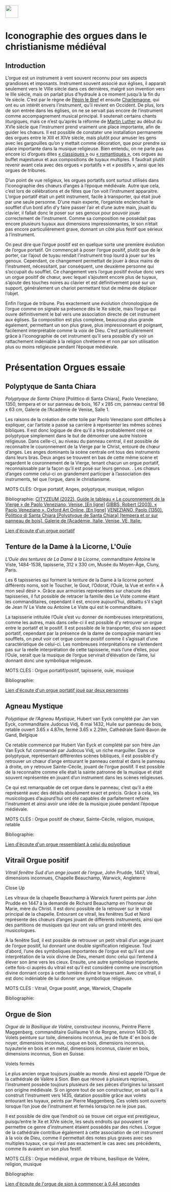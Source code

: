 <a href="https://juncture-digital.org"><img src="https://raw.githubusercontent.com/digitalArtHistory/recits-numeriques/main/images/btn_juncture.svg" style="height:40px"></a>

<param ve-config 
       title="depart" 
       banner="/images/ViennaDioscoridesFolio483vBirds.jpg" 
       layout="vertical">

# Iconographie des orgues dans le christianisme médiéval

## Introduction
L’orgue est un instrument à vent souvent reconnu pour ses aspects grandioses et imposants. Instrument souvent associé aux églises, il apparait seulement vers le VIIIe siècle dans ces dernières, malgré son invention vers le IIIe siècle, mais on parlait plus d’hydraule à ce moment jusqu’à la fin du Ve siècle. C’est par le règne de [Pépin le Bref](http://www.universalis-edu.com/encyclopedie/pepin-le-bref/) et ensuite [Charlemagne](http://www.universalis-edu.com/encyclopedie/charlemagne/), qui ont eu un intérêt envers l’instrument, qu’il revient en Occident. De plus, lors de son entrée dans les églises, on ne se servait pas encore de l’instrument comme accompagnement musical principal. Il soutenait certains chants liturgiques, mais ce n’est qu’après la réforme de [Martin Luther](http://www.universalis-edu.com/encyclopedie/martin-luther/) au début du XVIe siècle que l’instrument prend vraiment une place importante, afin de guider les chœurs. Il est possible de constater une installation permanente des orgues entre le XIII et XIVe siècle, mais plutôt pour amuser les gens avec les gargouilles qu’on y mettait comme décoration, que pour prendre sa place importante dans la musique religieuse. Bien entendu, on ne parle pas encore ici d’orgues dites [« classiques »](https://fr.wikipedia.org/wiki/Orgue#Orgues_classiques_fran%C3%A7ais) ou [« romantiques »](https://fr.wikipedia.org/wiki/Orgue#Orgues_romantiques), ces orgues au buffet majestueux et aux compositions de tuyaux multiples. Il faudrait plutôt revenir avant cela avec des orgues « portatifs » et « positifs », ainsi que les orgues de tribunes.  

D’un point de vue religieux, les orgues portatifs sont surtout utilisés dans l’iconographie des chœurs d’anges à l’époque médiévale. Autre que cela, c’est lors de célébrations et de fêtes que l’on voit l’instrument apparaitre. L’orgue portatif était un petit instrument, facile à transporter, qui était joué par une seule personne. D’une main experte, l’organiste enclenchait le soufflet d’un bord afin d’y faire passer l’air et d’une autre main, jouait du clavier, il fallait donc le poser sur ses genoux pour pouvoir jouer correctement de l’instrument. Comme sa composition ne possédait pas encore plusieurs tuyaux aux dimensions impressionnantes, le son n’était pas encore particulièrement grave, donnant un côté plus festif que sérieux à l’instrument.

On peut dire que l’orgue positif est en quelque sorte une première évolution de l’orgue portatif. On commençait à poser l’orgue positif, plutôt que de le porter, car l’ajout de tuyau rendait l’instrument trop lourd à jouer sur les genoux. Cependant, ce changement permettait de jouer à deux mains de l’instrument, nécessitant, par conséquent, une deuxième personne qui s’occupait du soufflet. Ce changement vers l’orgue positif évolue donc vers un orgue positif de chœur, avec lequel s’ajoutent encore plus de tuyaux, s’ajoute des touches noires au clavier et est définitivement posé sur un support, généralement un chariot permettant tout de même de déplacer l’objet. 

Enfin l’orgue de tribune. Pas exactement une évolution chronologique de l’orgue comme on signale sa présence dès le Xe siècle, mais l’orgue qui ouvre définitivement le bal vers une association directe de cet instrument aux églises. Sa composition est plus complexe, beaucoup plus grande également, permettant un son plus grave, plus impressionnant et poignant, facilement interprétable comme la voix de Dieu. 
C’est particulièrement grâce à l’iconographie de cet instrument qu’il sera possible d’y voir un rattachement indéniable à la religion chrétienne et non par son utilisation plus ou moins religieuse pendant l’époque médiévale. 



# Présentation Orgues essaie

## Polyptyque de Santa Chiara
*Polyptyque de Santa Chiara* [Polittico di Santa Chiara], Paolo Veneziano, 1350, tempera et or sur panneau de bois, 167 x 285 cm, panneau central 98 x 63 cm, Galerie de l’Académie de Venise, Salle 1.
<param ve-image url="https://user-images.githubusercontent.com/100982262/159940851-cc990dfc-21cc-421c-96c3-19f32032d94b.png" />

Les raisons de la création de cette toile par Paolo Veneziano sont difficiles à expliquer, car l’artiste a passé sa carrière à représenter les mêmes scènes bibliques. Il est donc logique de dire qu’il a très probablement créé ce polyptyque simplement dans le but de démontrer une autre histoire religieuse. Dans celle-ci, au niveau du panneau central, il est possible de reconnaitre le couronnement de la Vierge par le Christ, entouré de chœur d’anges. Les anges dominants la scène centrale ont tous des instruments dans leurs bras. Deux anges se trouvent en bas de cette même scène et regardent le couronnement de la Vierge, tenant chacun un orgue portatif, reconnaissable par la façon qu’il est posé sur leurs genoux. . Les chœurs d’anges comme celui-ci on grandement participer à l’association des instruments, tel que l’orgue, dans le christianisme.
<param ve-image url="https://user-images.githubusercontent.com/100982262/159940851-cc990dfc-21cc-421c-96c3-19f32032d94b.png" />

MOTS CLÉS: Orgue portatif, Anges, polyptyque, musique, religion
<param ve-image url="https://user-images.githubusercontent.com/100982262/159940851-cc990dfc-21cc-421c-96c3-19f32032d94b.png" />

Bibliographie:
[CITYZEUM (2022). Guide le tableau « Le couronnement de la Vierge » de Paolo Veneziano, Venise, [En ligne]](https://www.cityzeum.com/le-tableau-le-couronnement-de-la-vierge-de-paolo-veneziano)
[GIBBS, Robert (2003). « Paolo Veneziano », Oxford Art Online, [En ligne]](https://www.oxfordartonline.com/groveart/view/10.1093/gao/9781884446054.001.0001/oao-9781884446054-e-7000065142?rskey=zYGWU5)
[VENEZIANO, Paolo (1350). Polittico di Santa Chiara [Polyptyque de Santa Chiara] [tempera et or sur panneau de bois]. Galerie de l’Académie, Italie, Venise, VE, Italie.](https://www.gallerieaccademia.it/en/coronation-virgin-polyptych#:~:text=Paolo%20Veneziano's%20polyptych%20comes%20from,of%20Santa%20Chiara%20in%20Venice.&text=The%20central%20panel%20contains%20the,throughout%20the%20entire%20fourteenth%20century.)


[Lien d'écoute d'un orgue portatif](https://www.youtube.com/watch?v=Uk4iVold0eU)

## Tenture de la Dame à la Licorne, L'Ouïe
*L’Ouïe des tentures de La Dame à la Licorne*, commanditaire Antoine le Viste, 1484-1538, tapisserie, 312 x 330 cm, Musée du Moyen-Âge, Cluny, Paris.
<param ve-image manifest="https://gallica.bnf.fr/iiif/ark:/12148/btv1b8431388k/manifest.json" />

Les 6 tapisseries qui forment la tenture de la Dame à la licorne portent différents noms, soit le Toucher, le Gout, l’Odorat, l’Ouïe, la Vue et enfin « À mon seul désir ». Grâce aux armoiries représentées sur chacune des tapisseries, il fut possible de retracer la famille des Le Viste comme étant les commanditaires, cependant il est, encore aujourd’hui, débattu s’il s’agit de Jean IV Le Viste ou Antoine Le Viste qui est le commanditaire. 
<param ve-image manifest="https://gallica.bnf.fr/iiif/ark:/12148/btv1b8431388k/manifest.json" />

La tapisserie intitulée l’Ouïe s’est vu donner de nombreuses interprétations, comme les autres, mais dans celle-ci il est possible d’y retrouver un orgue entre le portatif et le positif. Il est possible de le transporter, d’où son aspect portatif, cependant par la présence de la dame de compagnie maniant les soufflets, on peut voir cet orgue comme positif comme il s’agissait d’une caractéristique de celui-ci. Les nombreuses interprétations ne s’entendent pas sur la réelle interprétation de cette tapisserie, mais l’une d’elles, pour l’Ouïe, serait que la musique de l’orgue servirait d’élévation de l’âme, lui donnant donc une symbolique religieuse.
<param ve-image manifest="https://gallica.bnf.fr/iiif/ark:/12148/btv1b8431388k/manifest.json" />

MOTS CLÉS : Orgue portatif/positif, tapisserie, ouïe, musique
<param ve-image manifest="https://gallica.bnf.fr/iiif/ark:/12148/btv1b8431388k/manifest.json" />

Bibliographie:


[Lien d'écoute d'un orgue portatif joué par deux personnes](https://www.youtube.com/watch?v=jJH5-tLvxwo)

## Agneau Mystique
*Polyptique de l’Agneau Mystique*, Hubert van Eyck complété par Jan van Eyck, commanditaire Judocus Vidj,  6 mai 1432, Huile sur panneau de bois, retable ouvert 3.65 x 4.87m, fermé 3.65 x 2.29m, Cathédrale Saint-Bavon de Gand, Belgique
<param ve-image url="https://user-images.githubusercontent.com/100982262/159938151-88d93c60-de1c-4d99-be59-e15a5644a373.png" />

Ce retable commencé par Hubert Van Eyck et complété par son frère Jan Van Eyck fut commandé par Judocus Vidj, un riche marguiller. Dans ce polyptyque, représentant différentes scènes bibliques, il est possible d’y retrouver un chœur d’ange entourant le panneau central et dans le panneau à droite, on y retrouve Sainte-Cécile, jouant de l’orgue positif. Il est possible de la reconnaitre comme elle était la sainte patronne de la musique et était souvent représentée en jouant d’un instrument dans les scènes religieuses.
<param ve-image url="https://user-images.githubusercontent.com/100982262/159938151-88d93c60-de1c-4d99-be59-e15a5644a373.png" />

Ce qui est remarquable de cet orgue dans le panneau, c’est qu’il a été représenté avec des détails absolument exact et précis. Grâce à cela, les musicologues d’aujourd’hui ont été capables de parfaitement refaire l’instrument et ainsi avoir une idée de la musique jouée pendant l’époque médiévale.
<param ve-image url="https://user-images.githubusercontent.com/100982262/159938151-88d93c60-de1c-4d99-be59-e15a5644a373.png" />

MOTS CLÉS : Orgue positif de chœur, Sainte-Cécile, religion, musique, retable
<param ve-image url="https://user-images.githubusercontent.com/100982262/159938151-88d93c60-de1c-4d99-be59-e15a5644a373.png" />

Bibliographie:



[Lien d'écoute d'un orgue ressemblant à celui du polyptique](https://www.youtube.com/watch?v=nVHbBHwMbgA)

## Vitrail Orgue positif
*Vitrail fenêtre Sud d’un ange jouant de l’orgue*, John Prudde, 1447, Vitrail, dimensions inconnues, Chapelle Beauchamp, Warwick, Angleterre
<param ve-image url="https://user-images.githubusercontent.com/100982262/159949021-bc44e039-51c4-4cd4-a69d-5065a236de06.png" />

Close Up
<param ve-image url="https://user-images.githubusercontent.com/100982262/159949571-4685a04e-d7ab-430a-aa68-494ce2b7dfec.png" />

Les vitraux de la chapelle Beauchamp à Warwick furent peints par John Prudde en 1447 à la demande de Richard Beauchamp en l’honneur de Marie, mère du Christ. Il est donc possible de la retrouver sur le vitrail principal de la chapelle. Entourant ce vitrail, les fenêtres Sud et Nord représente des chœurs d’anges jouant de différents instruments, ainsi que des partitions de musiques qui leur ont valu un grand intérêt des musicologues. 
<param ve-image url="https://user-images.githubusercontent.com/100982262/159949021-bc44e039-51c4-4cd4-a69d-5065a236de06.png" />

À la fenêtre Sud, il est possible de retrouver un petit vitrail d’un ange jouant de l’orgue positif, lui donnant une double signification religieuse. Tout d’abord, l’une des symboliques importantes de l’orgue est qu’il est une interprétation de la voix divine de Dieu, menant donc celui qui l’entend à élever son âme vers les cieux. Ensuite, une autre symbolique importante, cette fois-ci auprès du vitrail est qu’il est considéré comme une inscription divine donnant corps à cette lumière divine le traversant. Avec ce vitrail, il est donc indéniable de lui donner une symbolique religieuse.
<param ve-image url="https://user-images.githubusercontent.com/100982262/159949021-bc44e039-51c4-4cd4-a69d-5065a236de06.png" />

MOTS CLÉS : Vitrail, Orgue positif, ange, Warwick, Chapelle
<param ve-image url="https://user-images.githubusercontent.com/100982262/159949021-bc44e039-51c4-4cd4-a69d-5065a236de06.png" />

Bibliographie:




## Orgue de Sion
*Orgue de la Basilique de Valère*, constructeur inconnu, Peintre Pierre Maggenberg, commanditaire Guillaume VI de Rorgne, environ 1430-35, Volets peinture sur toile, dimensions inconnus, jeu de flute 4’ en bois de noyer, dimensions inconnus, coque en bois, dimensions inconnus, tuyauterie en bois et en métal, dimensions inconnus, clavier en bois, dimensions inconnus, Sion en Suisse.
<param ve-image url="https://raw.githubusercontent.com/digitalArtHistory/recits-numeriques/main/07/Capture%20d%E2%80%99e%CC%81cran%2C%20le%202022-03-17%20a%CC%80%2013.49.49.png" />

Volets fermés 
<param ve-image url="https://user-images.githubusercontent.com/100982262/162229088-14a5f407-789a-465c-85e6-28be70228737.png" />

Le plus ancien orgue toujours jouable au monde. Ainsi est appelé l’Orgue de la cathédrale de Valère à Sion. Bien que rénové à plusieurs reprises, l’instrument possède toujours plusieurs de ses pièces d’origines lui laissant son origine médiévale. Si on ignore tout de son constructeur, on sait qu’il a construit l’instrument vers 1435, datation possible grâce aux volets entourant les tuyaux, peints par Pierre Maggenberg. Ces volets sont ouverts lorsque l’on joue de l’instrument et fermés lorsqu’on ne le joue pas. 
<param ve-image url="https://raw.githubusercontent.com/digitalArtHistory/recits-numeriques/main/07/Capture%20d%E2%80%99e%CC%81cran%2C%20le%202022-03-17%20a%CC%80%2013.49.49.png" />

Il est possible de dire que l’endroit où se trouve cet orgue est prestigieux, puisqu’entre le Xe et XIVe siècle, les seuls endroits qui pouvaient se permettre ce genre d’instrument étaient possédés par des riches. L’orgue de la cathédrale contribue également à cette association de cet instrument à la voix de Dieu, comme il permettait des notes plus graves avec ses multiples tuyaux, ce qui n’est pas exactement le cas avec ses précédents, comme ils avaient un son plus festif.  
<param ve-image url="https://raw.githubusercontent.com/digitalArtHistory/recits-numeriques/main/07/Capture%20d%E2%80%99e%CC%81cran%2C%20le%202022-03-17%20a%CC%80%2013.49.49.png" />

MOTS CLÉS : Orgue médiéval, orgue de tribune, basilique de Valère, religion, musique
<param ve-image url="https://raw.githubusercontent.com/digitalArtHistory/recits-numeriques/main/07/Capture%20d%E2%80%99e%CC%81cran%2C%20le%202022-03-17%20a%CC%80%2013.49.49.png" />

Bibliographie:


[Lien d'écoute de l'orgue de sion à commencer à 0.44 secondes](https://www.youtube.com/watch?v=iDjZFvNaxlM&t=167s)









